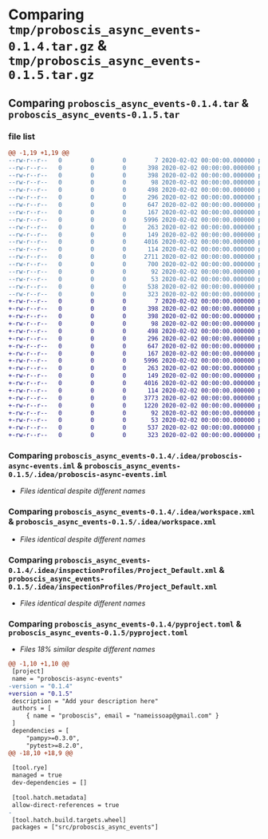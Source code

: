 # Comparing `tmp/proboscis_async_events-0.1.4.tar.gz` & `tmp/proboscis_async_events-0.1.5.tar.gz`

## Comparing `proboscis_async_events-0.1.4.tar` & `proboscis_async_events-0.1.5.tar`

### file list

```diff
@@ -1,19 +1,19 @@
--rw-r--r--   0        0        0        7 2020-02-02 00:00:00.000000 proboscis_async_events-0.1.4/.python-version
--rw-r--r--   0        0        0      398 2020-02-02 00:00:00.000000 proboscis_async_events-0.1.4/requirements-dev.lock
--rw-r--r--   0        0        0      398 2020-02-02 00:00:00.000000 proboscis_async_events-0.1.4/requirements.lock
--rw-r--r--   0        0        0       98 2020-02-02 00:00:00.000000 proboscis_async_events-0.1.4/.idea/.gitignore
--rw-r--r--   0        0        0      498 2020-02-02 00:00:00.000000 proboscis_async_events-0.1.4/.idea/misc.xml
--rw-r--r--   0        0        0      296 2020-02-02 00:00:00.000000 proboscis_async_events-0.1.4/.idea/modules.xml
--rw-r--r--   0        0        0      647 2020-02-02 00:00:00.000000 proboscis_async_events-0.1.4/.idea/proboscis-async-events.iml
--rw-r--r--   0        0        0      167 2020-02-02 00:00:00.000000 proboscis_async_events-0.1.4/.idea/vcs.xml
--rw-r--r--   0        0        0     5996 2020-02-02 00:00:00.000000 proboscis_async_events-0.1.4/.idea/workspace.xml
--rw-r--r--   0        0        0      263 2020-02-02 00:00:00.000000 proboscis_async_events-0.1.4/.idea/codeStyles/Project.xml
--rw-r--r--   0        0        0      149 2020-02-02 00:00:00.000000 proboscis_async_events-0.1.4/.idea/codeStyles/codeStyleConfig.xml
--rw-r--r--   0        0        0     4016 2020-02-02 00:00:00.000000 proboscis_async_events-0.1.4/.idea/inspectionProfiles/Project_Default.xml
--rw-r--r--   0        0        0      114 2020-02-02 00:00:00.000000 proboscis_async_events-0.1.4/src/proboscis_async_events/__init__.py
--rw-r--r--   0        0        0     2711 2020-02-02 00:00:00.000000 proboscis_async_events-0.1.4/src/proboscis_async_events/messaging.py
--rw-r--r--   0        0        0      700 2020-02-02 00:00:00.000000 proboscis_async_events-0.1.4/test/test_messaging.py
--rw-r--r--   0        0        0       92 2020-02-02 00:00:00.000000 proboscis_async_events-0.1.4/.gitignore
--rw-r--r--   0        0        0       53 2020-02-02 00:00:00.000000 proboscis_async_events-0.1.4/README.md
--rw-r--r--   0        0        0      538 2020-02-02 00:00:00.000000 proboscis_async_events-0.1.4/pyproject.toml
--rw-r--r--   0        0        0      323 2020-02-02 00:00:00.000000 proboscis_async_events-0.1.4/PKG-INFO
+-rw-r--r--   0        0        0        7 2020-02-02 00:00:00.000000 proboscis_async_events-0.1.5/.python-version
+-rw-r--r--   0        0        0      398 2020-02-02 00:00:00.000000 proboscis_async_events-0.1.5/requirements-dev.lock
+-rw-r--r--   0        0        0      398 2020-02-02 00:00:00.000000 proboscis_async_events-0.1.5/requirements.lock
+-rw-r--r--   0        0        0       98 2020-02-02 00:00:00.000000 proboscis_async_events-0.1.5/.idea/.gitignore
+-rw-r--r--   0        0        0      498 2020-02-02 00:00:00.000000 proboscis_async_events-0.1.5/.idea/misc.xml
+-rw-r--r--   0        0        0      296 2020-02-02 00:00:00.000000 proboscis_async_events-0.1.5/.idea/modules.xml
+-rw-r--r--   0        0        0      647 2020-02-02 00:00:00.000000 proboscis_async_events-0.1.5/.idea/proboscis-async-events.iml
+-rw-r--r--   0        0        0      167 2020-02-02 00:00:00.000000 proboscis_async_events-0.1.5/.idea/vcs.xml
+-rw-r--r--   0        0        0     5996 2020-02-02 00:00:00.000000 proboscis_async_events-0.1.5/.idea/workspace.xml
+-rw-r--r--   0        0        0      263 2020-02-02 00:00:00.000000 proboscis_async_events-0.1.5/.idea/codeStyles/Project.xml
+-rw-r--r--   0        0        0      149 2020-02-02 00:00:00.000000 proboscis_async_events-0.1.5/.idea/codeStyles/codeStyleConfig.xml
+-rw-r--r--   0        0        0     4016 2020-02-02 00:00:00.000000 proboscis_async_events-0.1.5/.idea/inspectionProfiles/Project_Default.xml
+-rw-r--r--   0        0        0      114 2020-02-02 00:00:00.000000 proboscis_async_events-0.1.5/src/proboscis_async_events/__init__.py
+-rw-r--r--   0        0        0     3773 2020-02-02 00:00:00.000000 proboscis_async_events-0.1.5/src/proboscis_async_events/messaging.py
+-rw-r--r--   0        0        0     1220 2020-02-02 00:00:00.000000 proboscis_async_events-0.1.5/test/test_messaging.py
+-rw-r--r--   0        0        0       92 2020-02-02 00:00:00.000000 proboscis_async_events-0.1.5/.gitignore
+-rw-r--r--   0        0        0       53 2020-02-02 00:00:00.000000 proboscis_async_events-0.1.5/README.md
+-rw-r--r--   0        0        0      537 2020-02-02 00:00:00.000000 proboscis_async_events-0.1.5/pyproject.toml
+-rw-r--r--   0        0        0      323 2020-02-02 00:00:00.000000 proboscis_async_events-0.1.5/PKG-INFO
```

### Comparing `proboscis_async_events-0.1.4/.idea/proboscis-async-events.iml` & `proboscis_async_events-0.1.5/.idea/proboscis-async-events.iml`

 * *Files identical despite different names*

### Comparing `proboscis_async_events-0.1.4/.idea/workspace.xml` & `proboscis_async_events-0.1.5/.idea/workspace.xml`

 * *Files identical despite different names*

### Comparing `proboscis_async_events-0.1.4/.idea/inspectionProfiles/Project_Default.xml` & `proboscis_async_events-0.1.5/.idea/inspectionProfiles/Project_Default.xml`

 * *Files identical despite different names*

### Comparing `proboscis_async_events-0.1.4/pyproject.toml` & `proboscis_async_events-0.1.5/pyproject.toml`

 * *Files 18% similar despite different names*

```diff
@@ -1,10 +1,10 @@
 [project]
 name = "proboscis-async-events"
-version = "0.1.4"
+version = "0.1.5"
 description = "Add your description here"
 authors = [
     { name = "proboscis", email = "nameissoap@gmail.com" }
 ]
 dependencies = [
     "pampy>=0.3.0",
     "pytest>=8.2.0",
@@ -18,10 +18,9 @@
 
 [tool.rye]
 managed = true
 dev-dependencies = []
 
 [tool.hatch.metadata]
 allow-direct-references = true
-
 [tool.hatch.build.targets.wheel]
 packages = ["src/proboscis_async_events"]
```

